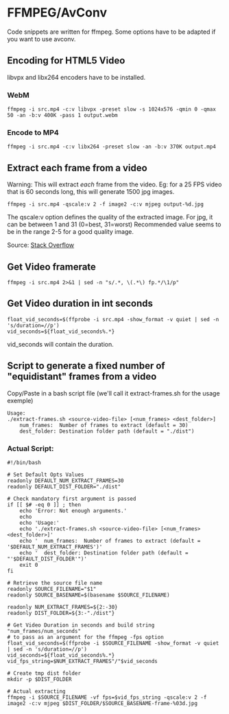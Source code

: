 # FFMPEG/AvConv 

Code snippets are written for ffmpeg. Some options have to be adapted if you want to use avconv.


## Encoding for HTML5 Video

libvpx and libx264 encoders have to be installed.

### WebM

	ffmpeg -i src.mp4 -c:v libvpx -preset slow -s 1024x576 -qmin 0 -qmax 50 -an -b:v 400K -pass 1 output.webm


### Encode to MP4

	ffmpeg -i src.mp4 -c:v libx264 -preset slow -an -b:v 370K output.mp4



## Extract each frame from a video

Warning: This will extract *each* frame from the video. Eg: for a 25 FPS video that is 60 seconds long, this will generate 1500 jpg images.

	ffmpeg -i src.mp4 -qscale:v 2 -f image2 -c:v mjpeg output-%d.jpg

The qscale:v option defines the quality of the extracted image. For jpg, it can be between 1 and 31 (0=best, 31=worst)
Recommended value seems to be in the range 2-5 for a good quality image.

Source: [Stack Overflow](http://stackoverflow.com/questions/10225403/how-can-i-extract-a-good-quality-jpeg-image-from-an-h264-video-file-with-ffmpeg)


## Get Video framerate

    ffmpeg -i src.mp4 2>&1 | sed -n "s/.*, \(.*\) fp.*/\1/p"



## Get Video duration in int seconds

    float_vid_seconds=$(ffprobe -i src.mp4 -show_format -v quiet | sed -n 's/duration=//p')
    vid_seconds=${float_vid_seconds%.*}

vid_seconds will contain the duration.



## Script to generate a fixed number of "equidistant" frames from a video

Copy/Paste in a bash script file (we'll call it extract-frames.sh for the usage exemple)

    Usage:
    ./extract-frames.sh <source-video-file> [<num_frames> <dest_folder>]
        num_frames:  Number of frames to extract (default = 30)
        dest_folder: Destination folder path (default = "./dist")


### Actual Script:

    #!/bin/bash

    # Set Default Opts Values
    readonly DEFAULT_NUM_EXTRACT_FRAMES=30
    readonly DEFAULT_DIST_FOLDER="./dist"

    # Check mandatory first argument is passed
    if [[ $# -eq 0 ]] ; then
        echo 'Error: Not enough arguments.'
        echo
        echo 'Usage:'
        echo './extract-frames.sh <source-video-file> [<num_frames> <dest_folder>]'
        echo '  num_frames:  Number of frames to extract (default = '$DEFAULT_NUM_EXTRACT_FRAMES')'
        echo '  dest_folder: Destination folder path (default = "'$DEFAULT_DIST_FOLDER'")'
        exit 0
    fi

    # Retrieve the source file name
    readonly SOURCE_FILENAME="$1"
    readonly SOURCE_BASENAME=$(basename $SOURCE_FILENAME)

    readonly NUM_EXTRACT_FRAMES=${2:-30}
    readonly DIST_FOLDER=${3:-"./dist"}

    # Get Video Duration in seconds and build string "num_frames/num_seconds" 
    # to pass as an argument for the ffmpeg -fps option
    float_vid_seconds=$(ffprobe -i $SOURCE_FILENAME -show_format -v quiet | sed -n 's/duration=//p')
    vid_seconds=${float_vid_seconds%.*}
    vid_fps_string=$NUM_EXTRACT_FRAMES"/"$vid_seconds

    # Create tmp dist folder
    mkdir -p $DIST_FOLDER

    # Actual extracting
    ffmpeg -i $SOURCE_FILENAME -vf fps=$vid_fps_string -qscale:v 2 -f image2 -c:v mjpeg $DIST_FOLDER/$SOURCE_BASENAME-frame-%03d.jpg